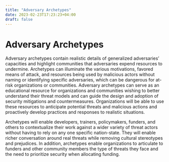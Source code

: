 ```yaml
---
title: "Adversary Archetypes"
date: 2023-02-23T17:23:23+04:00
draft: false
---
```


# Adversary Archetypes

Adversary archetypes contain realistic details of generalized adversaries’ capacities and highlight communities that adversaries expend resources to undermine. Archetypes can illuminate the various motivations, favored means of attack, and resources being used by malicious actors without naming or identifying specific adversaries, which can be dangerous for at-risk organizations or communities. Adversary archetypes can serve as an educational resource for organizations and communities wishing to better understand their threat models and can guide the design and adoption of security mitigations and countermeasures. Organizations will be able to use these resources to anticipate potential threats and malicious actions and proactively develop practices and responses to realistic situations. 

Archetypes will enable developers, trainers, policymakers, funders, and others to contextualize their work against a wider variety of threat actors without having to rely on any one specific nation-state. They will enable richer conversation around real threats while removing cultural stereotypes and prejudices. In addition, archetypes enable organizations to articulate to funders and other community members the type of threats they face and the need to prioritize security when allocating funding.
